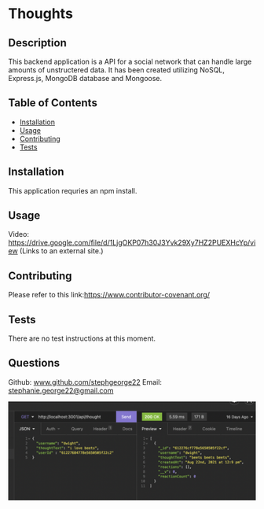 # Thoughts

## Description 
This backend application is a API for a social network  that can handle large amounts of unstructered data. It has been created utilizing NoSQL, Express.js, MongoDB database and Mongoose. 

## Table of Contents

* [Installation](#installation)
* [Usage](#usage)
* [Contributing](#contributing)
* [Tests](#tests)

## Installation
This application requries an npm install. 

## Usage 
Video: https://drive.google.com/file/d/1LjgOKP07h30J3Yvk29Xy7HZ2PUEXHcYp/view (Links to an external site.)

## Contributing
Please refer to this link:https://www.contributor-covenant.org/
    
## Tests
There are no test instructions at this moment. 

## Questions
Github: www.github.com/stephgeorge22
Email: stephanie.george22@gmail.com

![Screenshot](readme.png)
